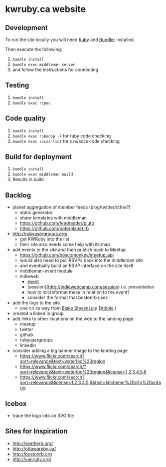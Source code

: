 kwruby.ca website
=================

## Development

To run the site locally you will need [Ruby](https://www.ruby-lang.org/en/) and [Bundler](http://bundler.io/) installed.

Then execute the following:

1. `bundle install`
2. `bundle exec middleman server`
3. and follow the instructions for connecting

## Testing

1. `bundle install`
2. `bundle exec rspec`

## Code quality
1. `bundle install`
2. `bundle exec rubocop -F` for ruby code checking
3. `bundle exec sccss-lint` for css/scss code checking

## Build for deployment

1. `bundle install`
2. `bundle exec middleman build`
3. Results in build


Backlog
-------
* planet aggregation of member feeds (blog/twitter/other?)
	- static generator
	- share templates with middleman
	- https://github.com/feedreader/pluto
	- https://github.com/pote/planet.rb
* http://rubyusergroups.org/
	- get KWRuby into the list
	- their site also needs some help with its map
* add events to the site and then publish back to Meetup
	- https://github.com/boscomonkey/meetup_api
	- would also need to pull RSVPs back into the middleman site
	- and eventually build an RSVP interface on the site itself
	- middleman-event module
	- indieweb
		* [event](http://indiewebcamp.com/event)
		* [session]{http://indiewebcamp.com/session) i.e. presentation
		* how to microformat these in relation to the event?
		* consider the format that bostonrb uses
* add the logo to the site
	- one on its way from [Blake Stevenson](https://twitter.com/blakestevenson)( [Dribble](http://dribbble.com/blakestevenson) )
* created a linked in group
* add links to other locations on the web to the landing page
	- meetup
	- twitter
	- github
	- rubyusergroups
	- linkedin
* consider adding a big banner image to the landing page
	- https://www.flickr.com/search?sort=relevance&text=waterloo%20region
	- https://www.flickr.com/search/?sort=relevance&text=waterloo%20region&license=1,2,3,4,5,6
	- https://www.flickr.com/search?sort=relevance&license=1,2,3,4,5,6&text=kitchener%20city%20ontario

Icebox
------
* trace the logo into an SVG file

Sites for Inspiration
---------------------
* http://seattlerb.org/
* http://ottawaruby.ca/
* http://bostonrb.org
* http://vanruby.org/
